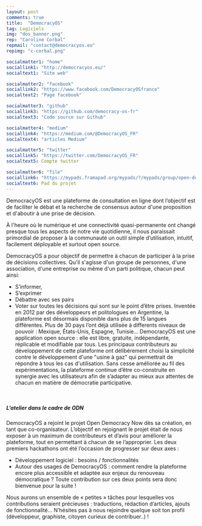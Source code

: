 ```yaml
---
layout: post
comments: true
title:  "DemocracyOS"
tag: Logiciels
img: "dos_banner.png"
rep: "Caroline Corbal"
repmail: "contact@democracyos.eu"
repimg: "c-corbal.png"

socialmatter1: "home"
sociallink1: "http://democracyos.eu/"
socialtext1: "Site web"

socialmatter2: "facebook"
sociallink2: "https://www.facebook.com/DemocracyOSfrance"
socialtext2: "Page facebook"

socialmatter3: "github"
sociallink3: "https://github.com/democracy-os-fr"
socialtext3: "Code source sur Github"

socialmatter4: "medium"
sociallink4: "https://medium.com/@DemocracyOS_FR"
socialtext4: "articles Medium"

socialmatter5: "twitter"
sociallink5: "https://twitter.com/DemocracyOS_FR"
socialtext5: Compte twitter

socialmatter6: "file"
sociallink6: "https://mypads.framapad.org/mypads/?/mypads/group/open-democracy-now-z42av7kt/pad/view/meetup-democracyos-odn3-y1iwu7th"
socialtext6: Pad du projet
---
```


DemocracyOS est une plateforme de consultation en ligne dont l’objectif est de faciliter le débat et la recherche de consensus autour d'une proposition et d'aboutir à une prise de décision.

À l'heure où le numérique et une connectivité quasi-permanente ont changé presque tous les aspects de notre vie quotidienne, il nous paraissait primordial de proposer à la communauté un outil simple d’utilisation, intuitif, facilement déployable et surtout open source.

DemocracyOS a pour objectif de permettre à chacun de participer à la prise de décisions collectives. Qu'il s'agisse d'un groupe de personnes, d'une association, d'une entreprise ou même d'un parti politique, chacun peut ainsi:
- S’informer,
- S’exprimer
- Débattre avec ses pairs
- Voter sur toutes les décisions qui sont sur le point d’être prises.
Inventée en 2012 par des développeurs et politologues en Argentine, la plateforme est désormais disponible dans plus de 15 langues différentes. Plus de 30 pays l’ont déjà utilisée à differents niveaux de pouvoir : Mexique, États-Unis, Espagne, Tunisie…
DemocracyOS est une application open source : elle est libre, gratuite, indépendante, réplicable et modifiable par tous. Les principaux contributeurs au développement de cette plateforme ont délibérement choisi la simplicité contre le développement d'une "usine à gaz" qui permettrait de répondre à tous les cas d'utilisation.
Sans cesse améliorée au fil des expérimentations, la plateforme continue d’être co-construite en synergie avec les utilisateurs afin de s’adapter au mieux aux attentes de chacun en matière de démocratie participative.

<br>

##### L'atelier dans le cadre de ODN

DemocracyOS a rejoint le projet Open Democracy Now dès sa création, en tant que co-organisateur. L’objectif en rejoignant le projet était de nous exposer à un maximum de contributeurs et d’avis pour améliorer la plateforme, tout en permettant à chacun de se l’approprier. Les deux premiers hackathons ont été l’occasion de progresser sur deux axes :
- Développement logiciel : besoins / fonctionnalités
- Autour des usages de DemocracyOS : comment rendre la plateforme encore plus accessible et adaptée aux enjeux du renouveau démocratique ?
Toute contribution sur ces deux points sera donc bienvenue pour la suite !

Nous aurons un ensemble de « petites » tâches pour lesquelles vos contributions seraient précieuses : traductions, rédaction d’articles, ajouts de fonctionnalité… N’hésites pas à nous rejoindre quelque soit ton profil (développeur, graphiste, citoyen curieux de contribuer..) !
